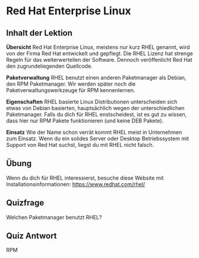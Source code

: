 # Red Hat Enterprise Linux

## Inhalt der Lektion

<b>Übersicht</b>
Red Hat Enterprise Linux, meistens nur kurz RHEL genannt, wird von der Firma Red Hat entwickelt und gepflegt. Die RHEL Lizenz hat strenge Regeln für das weiterwerteilen der Software. Dennoch veröffenlicht Red Hat den zugrundeliegenden Quellcode.

<b>Paketverwaltung</b>
RHEL benutzt einen anderen Paketmanager als Debian, den RPM Paketmanager. Wir werden später noch die Paketverwaltungswerkzeuge für RPM kennenlernen.

<b>Eigenschaften</b>
RHEL basierte Linux Distributionen unterscheiden sich etwas von Debian basierten, hauptsächlich wegen der unterschiedlichen Paketmanager. Falls du dich für RHEL enstscheidest, ist es gut zu wissen, dass hier nur RPM Pakete funktionieren (und keine DEB Pakete).

<b>Einsatz</b>
Wie der Name schon verrät kommt RHEL meist in Unternehmen zum Einsatz. Wenn du ein solides Server oder Desktop Betriebssystem mit Support von Red Hat suchst, liegst du mit RHEL nicht falsch.

## Übung

Wenn du dich für RHEL interessierst, besuche diese Website mit Installationsinformationen: <a href='http://www.redhat.com/en/technologies/linux-platforms/enterprise-linux/'>https://www.redhat.com/rhel/</a>

## Quizfrage

Welchen Paketmanager benutzt RHEL?

## Quiz Antwort

RPM
